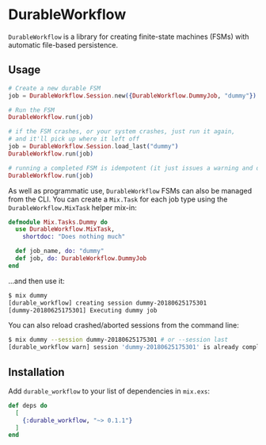 # DurableWorkflow

`DurableWorkflow` is a library for creating finite-state machines (FSMs)
with automatic file-based persistence.

## Usage

```elixir
# Create a new durable FSM
job = DurableWorkflow.Session.new({DurableWorkflow.DummyJob, "dummy"})

# Run the FSM
DurableWorkflow.run(job)

# if the FSM crashes, or your system crashes, just run it again,
# and it'll pick up where it left off
job = DurableWorkflow.Session.load_last("dummy")
DurableWorkflow.run(job)

# running a completed FSM is idempotent (it just issues a warning and does nothing)
DurableWorkflow.run(job)
```

As well as programmatic use, `DurableWorkflow` FSMs can also be managed from the CLI.
You can create a `Mix.Task` for each job type using the `DurableWorkflow.MixTask`
helper mix-in:

```elixir
defmodule Mix.Tasks.Dummy do
  use DurableWorkflow.MixTask,
    shortdoc: "Does nothing much"

  def job_name, do: "dummy"
  def job, do: DurableWorkflow.DummyJob
end
```

...and then use it:

```bash
$ mix dummy
[durable_workflow] creating session dummy-20180625175301
[dummy-20180625175301] Executing dummy job
```

You can also reload crashed/aborted sessions from the command line:

```bash
$ mix dummy --session dummy-20180625175301 # or --session last
[durable_workflow warn] session 'dummy-20180625175301' is already completed
```

## Installation

Add `durable_workflow` to your list of dependencies in `mix.exs`:

```elixir
def deps do
  [
    {:durable_workflow, "~> 0.1.1"}
  ]
end
```
